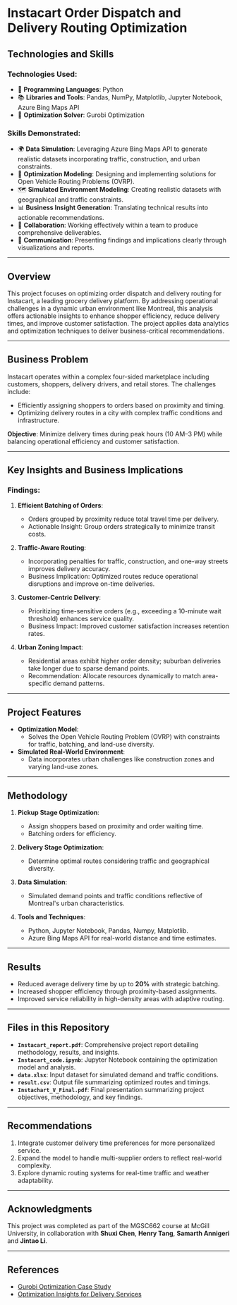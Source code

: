 # Instacart Order Dispatch and Delivery Routing Optimization

## Technologies and Skills
### Technologies Used:
- 🐍 **Programming Languages**: Python
- 📚 **Libraries and Tools**: Pandas, NumPy, Matplotlib, Jupyter Notebook, Azure Bing Maps API
- 🧩 **Optimization Solver**: Gurobi Optimization

### Skills Demonstrated:
- 🌍 **Data Simulation**: Leveraging Azure Bing Maps API to generate realistic datasets incorporating traffic, construction, and urban constraints.
- 🔧 **Optimization Modeling**: Designing and implementing solutions for Open Vehicle Routing Problems (OVRP).
- 🗺️ **Simulated Environment Modeling**: Creating realistic datasets with geographical and traffic constraints.
- 📊 **Business Insight Generation**: Translating technical results into actionable recommendations.
- 🤝 **Collaboration**: Working effectively within a team to produce comprehensive deliverables.
- 🎤 **Communication**: Presenting findings and implications clearly through visualizations and reports.


---
## Overview
This project focuses on optimizing order dispatch and delivery routing for Instacart, a leading grocery delivery platform. By addressing operational challenges in a dynamic urban environment like Montreal, this analysis offers actionable insights to enhance shopper efficiency, reduce delivery times, and improve customer satisfaction. The project applies data analytics and optimization techniques to deliver business-critical recommendations.

---

## Business Problem
Instacart operates within a complex four-sided marketplace including customers, shoppers, delivery drivers, and retail stores. The challenges include:
- Efficiently assigning shoppers to orders based on proximity and timing.
- Optimizing delivery routes in a city with complex traffic conditions and infrastructure.

**Objective**: Minimize delivery times during peak hours (10 AM–3 PM) while balancing operational efficiency and customer satisfaction.

---

## Key Insights and Business Implications

### Findings:
1. **Efficient Batching of Orders**:
   - Orders grouped by proximity reduce total travel time per delivery.
   - Actionable Insight: Group orders strategically to minimize transit costs.

2. **Traffic-Aware Routing**:
   - Incorporating penalties for traffic, construction, and one-way streets improves delivery accuracy.
   - Business Implication: Optimized routes reduce operational disruptions and improve on-time deliveries.

3. **Customer-Centric Delivery**:
   - Prioritizing time-sensitive orders (e.g., exceeding a 10-minute wait threshold) enhances service quality.
   - Business Impact: Improved customer satisfaction increases retention rates.

4. **Urban Zoning Impact**:
   - Residential areas exhibit higher order density; suburban deliveries take longer due to sparse demand points.
   - Recommendation: Allocate resources dynamically to match area-specific demand patterns.

---

## Project Features
- **Optimization Model**:
  - Solves the Open Vehicle Routing Problem (OVRP) with constraints for traffic, batching, and land-use diversity.
- **Simulated Real-World Environment**:
  - Data incorporates urban challenges like construction zones and varying land-use zones.

---

## Methodology
1. **Pickup Stage Optimization**:
   - Assign shoppers based on proximity and order waiting time.
   - Batching orders for efficiency.

2. **Delivery Stage Optimization**:
   - Determine optimal routes considering traffic and geographical diversity.

3. **Data Simulation**:
   - Simulated demand points and traffic conditions reflective of Montreal's urban characteristics.

4. **Tools and Techniques**:
   - Python, Jupyter Notebook, Pandas, Numpy, Matplotlib.
   - Azure Bing Maps API for real-world distance and time estimates.

---

## Results
- Reduced average delivery time by up to **20%** with strategic batching.
- Increased shopper efficiency through proximity-based assignments.
- Improved service reliability in high-density areas with adaptive routing.

---

## Files in this Repository
- **`Instacart_report.pdf`**: Comprehensive project report detailing methodology, results, and insights.
- **`Instacart_code.ipynb`**: Jupyter Notebook containing the optimization model and analysis.
- **`data.xlsx`**: Input dataset for simulated demand and traffic conditions.
- **`result.csv`**: Output file summarizing optimized routes and timings.
- **`Instachart_V_Final.pdf`**: Final presentation summarizing project objectives, methodology, and key findings.

---

## Recommendations
1. Integrate customer delivery time preferences for more personalized service.
2. Expand the model to handle multi-supplier orders to reflect real-world complexity.
3. Explore dynamic routing systems for real-time traffic and weather adaptability.

---

## Acknowledgments
This project was completed as part of the MGSC662 course at McGill University, in collaboration with **Shuxi Chen**, **Henry Tang**, **Samarth Annigeri** and **Jintao Li**.

---

## References
- [Gurobi Optimization Case Study](https://www.gurobi.com/case_studies/instacart-delivering-optimal-shopping-experiences)
- [Optimization Insights for Delivery Services](https://youtu.be/F0iaBmYyLCI)
